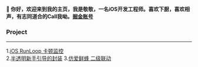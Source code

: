 #### 👋 你好，欢迎来到我的主页，我是敬敬，一名iOS开发工程师。喜欢下厨，喜欢相声，有志同道合的Call我呦。[掘金账号](https://juejin.im/user/1961184474981688)

### Project

---

1.[iOS RunLoop 卡顿监控](https://github.com/linminjing888/MJRunLoopDemo)  
2.[半透明新手引导的封装](https://github.com/linminjing888/MJGuideMaskView)
3.[仿爱鲜蜂 二级联动](https://github.com/linminjing888/BeeQuick_One)


<!--
**linminjing666/linminjing666** is a ✨ _special_ ✨ repository because its `README.md` (this file) appears on your GitHub profile.

Here are some ideas to get you started:

- 🔭 I’m currently working on ...
- 🌱 I’m currently learning ...
- 👯 I’m looking to collaborate on ...
- 🤔 I’m looking for help with ...
- 💬 Ask me about ...
- 📫 How to reach me: ...
- 😄 Pronouns: ...
- ⚡ Fun fact: ...
-->
